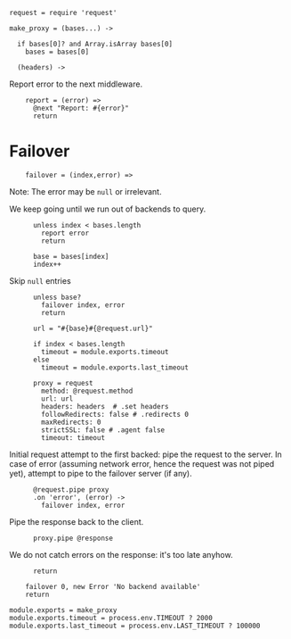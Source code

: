     request = require 'request'

    make_proxy = (bases...) ->

      if bases[0]? and Array.isArray bases[0]
        bases = bases[0]

      (headers) ->

Report error to the next middleware.

        report = (error) =>
          @next "Report: #{error}"
          return

Failover
========

        failover = (index,error) =>

Note: The error may be `null` or irrelevant.

We keep going until we run out of backends to query.

          unless index < bases.length
            report error
            return

          base = bases[index]
          index++

Skip `null` entries

          unless base?
            failover index, error
            return

          url = "#{base}#{@request.url}"

          if index < bases.length
            timeout = module.exports.timeout
          else
            timeout = module.exports.last_timeout

          proxy = request
            method: @request.method
            url: url
            headers: headers  # .set headers
            followRedirects: false # .redirects 0
            maxRedirects: 0
            strictSSL: false # .agent false
            timeout: timeout

Initial request attempt to the first backed: pipe the request to the server.
In case of error (assuming network error, hence the request was not piped yet), attempt to pipe to the failover server (if any).

          @request.pipe proxy
          .on 'error', (error) ->
            failover index, error

Pipe the response back to the client.

          proxy.pipe @response

We do not catch errors on the response: it's too late anyhow.

          return

        failover 0, new Error 'No backend available'
        return

    module.exports = make_proxy
    module.exports.timeout = process.env.TIMEOUT ? 2000
    module.exports.last_timeout = process.env.LAST_TIMEOUT ? 100000
